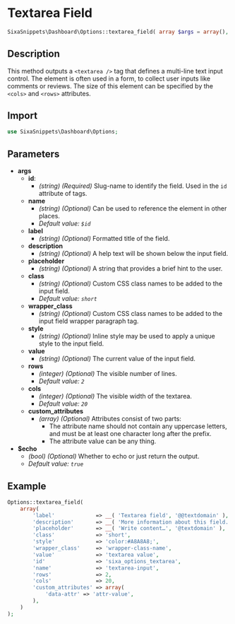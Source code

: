 # Textarea Field

```php
SixaSnippets\Dashboard\Options::textarea_field( array $args = array(), bool $echo = true );
```

## Description

This method outputs a `<textarea />` tag that defines a multi-line text input control. The element is often used in a form, to collect user inputs like comments or reviews. The size of this element can be specified by the `<cols>` and `<rows>` attributes.

## Import

```php 
use SixaSnippets\Dashboard\Options;
```

## Parameters

- **args**
    - **id**:
        - *(string) (Required)* Slug-name to identify the field. Used in the `id` attribute of tags.
    - **name**
        - *(string) (Optional)* Can be used to reference the element in other places.
        - *Default value: `$id`*
    - **label**
        - *(string) (Optional)* Formatted title of the field.
    - **description**
        - *(string) (Optional)* A help text will be shown below the input field.
    - **placeholder**
        - *(string) (Optional)* A string that provides a brief hint to the user.
    - **class**
        - *(string) (Optional)* Custom CSS class names to be added to the input field.
        - *Default value: `short`*
    - **wrapper_class**
        - *(string) (Optional)* Custom CSS class names to be added to the input field wrapper paragraph tag.
    - **style**
        - *(string) (Optional)* Inline style may be used to apply a unique style to the input field.
    - **value**
        - *(string) (Optional)* The current value of the input field.
    - **rows**
        - *(integer) (Optional)* The visible number of lines.
        - *Default value: `2`*
    - **cols**
        - *(integer) (Optional)* The visible width of the textarea.
        - *Default value: `20`*
    - **custom_attributes**
        - *(array) (Optional)* Attributes consist of two parts:
            - The attribute name should not contain any uppercase letters, and must be at least one character long after the prefix.
            - The attribute value can be any thing.
- **$echo**
    - *(bool) (Optional)* Whether to echo or just return the output.
    - *Default value: `true`*

## Example

```php
Options::textarea_field(
	array(
		'label'             => __( 'Textarea field', '@@textdomain' ),
		'description'       => __( 'More information about this field.', '@@textdomain' ),
		'placeholder'       => __( 'Write content…', '@textdomain' ),
		'class'             => 'short',
		'style'             => 'color:#A8A8A8;',
		'wrapper_class'     => 'wrapper-class-name',
		'value'             => 'textarea value',
		'id'                => 'sixa_options_textarea',
		'name'              => 'textarea-input',
		'rows'              => 2,
		'cols'              => 20,
		'custom_attributes' => array(
			'data-attr' => 'attr-value',
		),
	)
);
```